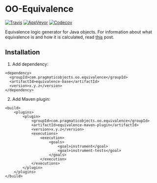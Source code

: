 # OO-Equivalence

[![Travis](https://travis-ci.org/pragmatic-objects/oo-equivalence.svg?branch=master)](https://travis-ci.org/pragmatic-objects/oo-equivalence)
[![AppVeyor](https://ci.appveyor.com/api/projects/status/op5b7tpb6phxh862?svg=true)](https://ci.appveyor.com/project/skapral/oo-equivalence)
[![Codecov](https://codecov.io/gh/pragmatic-objects/oo-equivalence/branch/master/graph/badge.svg)](https://codecov.io/gh/pragmatic-objects/oo-equivalence)

Equivalence logic generator for Java objects. For information about what equivalence is and how it is calculated, read [this](INTERNALS.md) post.

## Installation

1. Add dependency:

```
<dependency>
  <groupId>com.pragmaticobjects.oo.equivalence</groupId>
  <artifactId>equivalence-base</artifactId>
  <version>x.y.z</version>
</dependency>
```

2. Add Maven plugin:

```
<build>
    <plugins>
        <plugin>
            <groupId>com.pragmaticobjects.oo.equivalence</groupId>
            <artifactId>equivalence-maven-plugin</artifactId>
            <version>x.y.z</version>
            <executions>
                <execution>
                    <goals>
                        <goal>instrument</goal>
                        <goal>instrument-tests</goal>
                    </goals>
                </execution>
            </executions>
        </plugin>
    </plugins>
</build>
```



